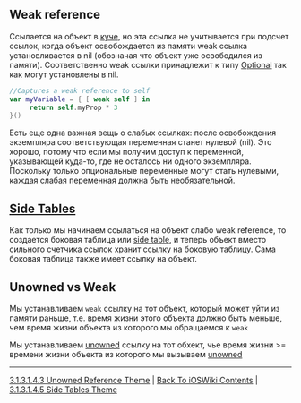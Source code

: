 ## Weak reference

Ссылается на объект в [куче](/3%20Memory%20and%20Concurrency/3.1%20Memory/3.1.1%20RandomAccessMemory/3.1.1.3%20Heap.md), но эта ссылка не учитывается при подсчет ссылок, когда объект освобождается из памяти weak ссылка установливается в nil (обозначая что объект уже освободился из памяти). Соответственно weak ссылки принадлежит к типу [Optional](/5%20Swift/5.3%20DataRepresentations/5.2.1%20DataTypes/5.2.1.4%20ValueTypes/Optional.md) так как могут установлены в nil. 

```swift
//Captures a weak reference to self
var myVariable = { [ weak self ] in
     return self.myProp * 3
}()
```

Есть еще одна важная вещь о  слабых  ссылках: после освобождения экземпляра соответствующая переменная станет нулевой (nil). Это хорошо, потому что если мы получим доступ к переменной, указывающей куда-то, где не осталось ни одного экземпляра. Поскольку только опциональные переменные могут стать нулевыми, каждая слабая переменная должна быть необязательной.


## [Side Tables](./3.1.3.1.4.5%20SideTables.md)

Как только мы начинаем ссылаться на объект слабо weak reference, то создается боковая таблица или [side table](./3.1.3.1.4.5%20SideTables.md), и теперь объект вместо сильного счетчика ссылок хранит ссылку на боковую таблицу. Сама боковая таблица также имеет ссылку на объект.

## Unowned vs Weak

Мы устанавливаем `weak` ссылку на тот объект, который может уйти из памяти раньше, т.е. время жизни этого объекта должно быть меньше, чем время жизни объекта из которого мы обращаемся к `weak`

Мы устанавливаем [unowned](./3.1.3.1.4.3%20Unowned.md) ссылку на тот обхект, чье время жизни >= времени жизни объекта из которого мы вызываем [unowned](./3.1.3.1.4.3%20Unowned.md)

---

[3.1.3.1.4.3 Unowned Reference Theme](./3.1.3.1.4.3%20Unowned.md) | [Back To iOSWiki Contents](https://github.com/eldaroid/iOSWiki) | [3.1.3.1.4.5 Side Tables Theme](./3.1.3.1.4.5%20SideTables.md)
